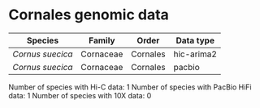# Cornales genomic data

| Species | Family | Order | Data type |
| -- | --- | --- | --- |
| *Cornus suecica* | Cornaceae | Cornales | hic-arima2 |
| *Cornus suecica* | Cornaceae | Cornales | pacbio |

Number of species with Hi-C data: 1
Number of species with PacBio HiFi data: 1
Number of species with 10X data: 0
